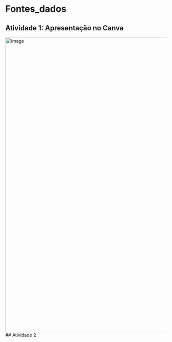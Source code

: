 # Fontes_dados
## Atividade 1: Apresentação no Canva

<img width="1885" height="917" alt="image" src="https://github.com/user-attachments/assets/3e060d67-40ae-4e90-8370-e7bd59dd4412" />
## Atividade 2


